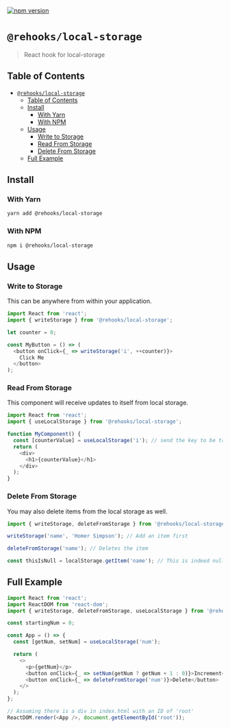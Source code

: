 [![npm version](https://badge.fury.io/js/%40rehooks%2Flocal-storage.svg)](https://www.npmjs.com/package/@rehooks/local-storage)


# `@rehooks/local-storage`

> React hook for local-storage

## Table of Contents

- [`@rehooks/local-storage`](#rehookslocal-storage)
  - [Table of Contents](#table-of-contents)
  - [Install](#install)
    - [With Yarn](#with-yarn)
    - [With NPM](#with-npm)
  - [Usage](#usage)
    - [Write to Storage](#write-to-storage)
    - [Read From Storage](#read-from-storage)
    - [Delete From Storage](#delete-from-storage)
  - [Full Example](#full-example)

## Install

### With Yarn

```sh
yarn add @rehooks/local-storage
```

### With NPM

```sh
npm i @rehooks/local-storage
```

## Usage

### Write to Storage

This can be anywhere from within your application.

```js
import React from 'react';
import { writeStorage } from '@rehooks/local-storage';

let counter = 0;

const MyButton = () => (
  <button onClick={_ => writeStorage('i', ++counter)}>
    Click Me
  </button>
);

```

### Read From Storage

This component will receive updates to itself from local storage.

```js
import React from 'react';
import { useLocalStorage } from '@rehooks/local-storage';

function MyComponent() {
  const [counterValue] = useLocalStorage('i'); // send the key to be tracked.
  return (
    <div>
      <h1>{counterValue}</h1>
    </div>
  );
}
```

### Delete From Storage

You may also delete items from the local storage as well.

```js
import { writeStorage, deleteFromStorage } from '@rehooks/local-storage';

writeStorage('name', 'Homer Simpson'); // Add an item first

deleteFromStorage('name'); // Deletes the item

const thisIsNull = localStorage.getItem('name'); // This is indeed null
```

## Full Example

```js
import React from 'react';
import ReactDOM from 'react-dom';
import { writeStorage, deleteFromStorage, useLocalStorage } from '@rehooks/local-storage';

const startingNum = 0;

const App = () => {
  const [getNum, setNum] = useLocalStorage('num');

  return (
    <>
      <p>{getNum}</p>
      <button onClick={_ => setNum(getNum ? getNum + 1 : 0)}>Increment</button>
      <button onClick={_ => deleteFromStorage('num')}>Delete</button>
    </>
  );
};

// Assuming there is a div in index.html with an ID of 'root'
ReactDOM.render(<App />, document.getElementById('root'));

```
